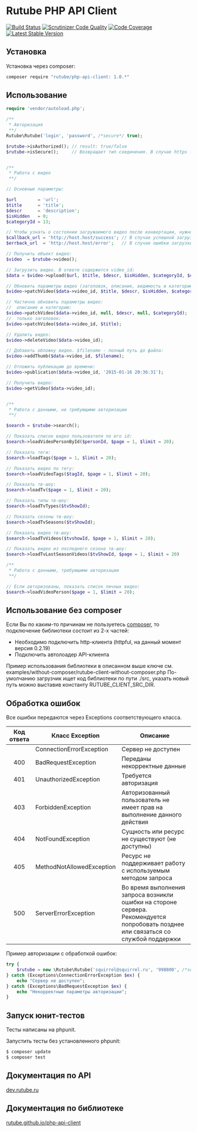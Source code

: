 Rutube PHP API Client
======================
[![Build Status](https://img.shields.io/travis/rutube/php-api-client/master.svg?style=flat-square)](https://travis-ci.org/rutube/php-api-client) 
[![Scrutinizer Code Quality](https://img.shields.io/scrutinizer/g/rutube/php-api-client.svg?style=flat-square)](https://scrutinizer-ci.com/g/rutube/php-api-client/?branch=master) 
[![Code Coverage](https://img.shields.io/scrutinizer/coverage/g/rutube/php-api-client.svg?style=flat-square)](https://scrutinizer-ci.com/g/rutube/php-api-client/?branch=master) 
[![Latest Stable Version](https://img.shields.io/packagist/v/rutube/php-api-client.svg?style=flat-square)](https://packagist.org/packages/rutube/php-api-client) 

## Установка
Установка через composer:

```sh
composer require "rutube/php-api-client: 1.0.*"
```

## Использование

```php
require 'vendor/autoload.php';

/**
 * Авторизация
 **/
Rutube\Rutube('login', 'password', /*secure*/ true);

$rutube->isAuthorized(); // result: true/false
$rutube->isSecure();     // Возвращает тип соединения. В случае https - true; в случае http - false


/**
 * Работа с видео
 **/

// Основные параметры:

$url        = 'url';
$title      = 'title';
$descr      = 'description';
$isHidden   = 0;
$categoryId = 13;

// Чтобы узнать о состоянии загружаемого видео после конвертации, нужно задать callback-урлы:
$callback_url = 'http://host.host/success'; // В случае успешной загрузки и конвертации видео в теле запроса будут переданы данные видео.
$errback_url  = 'http://host.host/error';   // В случае ошибки загрузки и конвертации в теле запроса будут сведения об ошибке.

// Получить объект видео:
$video  = $rutube->video();

// Загрузить видео. В ответе содержится video_id:
$data = $video->upload($url, $title, $descr, $isHidden, $categoryId, $callback_url, $errback_url);

// Обновить параметры видео (заголовок, описание, видимость и категорию):
$video->patchVideo($data->video_id, $title, $descr, $isHidden, $categoryId);

// Частично обновить параметры видео:
//  описание и категорию:
$video->patchVideo($data->video_id, null, $descr, null, $categoryId);
//  только заголовок:
$video->patchVideo($data->video_id, $title);

// Удалить видео:
$video->deleteVideo($data->video_id);

// Добавить обложку видео. $filename - полный путь до файла:
$video->addThumb($data->video_id, $filename);

// Отложить публикацию до времени:
$video->publication($data->video_id, '2015-01-16 20:36:31');

// Получить видео:
$video->getVideo($data->video_id);


/**
 * Работа с данными, не требующими авторизации
 **/

$search = $rutube->search();

// Показать список видео пользователя по его id:
$search->loadVideoPersonById($personId, $page = 1, $limit = 20);

// Показать теги:
$search->loadTags($page = 1, $limit = 20);

// Показать видео по тегу:
$search->loadVideoTags($tagId, $page = 1, $limit = 20);

// Показать тв-шоу:
$search->loadTv($page = 1, $limit = 20);

// Показать типы тв-шоу:
$search->loadTvTypes($tvShowId);

// Показать сезоны тв-шоу:
$search->loadTvSeasons($tvShowId);

// Показать видео тв-шоу:
$search->loadTvVideos($tvshowId, $page = 1, $limit = 20);

// Показать видео из последнего сезона тв-шоу:
$search->loadTvLastSeasonVideos($tvShowId, $page = 1, $limit = 20)

/**
 * Работа с данными, требующими авторизации
 **/

// Если авторизованы, показать список личных видео:
$search->loadVideoPerson($page = 1, $limit = 20);

```

## Использование без composer
Если Вы по каким-то причинам не пользуетесь [composer](https://getcomposer.org/), то подключение библиотеки состоит из 2-х частей:
 - Необходимо подключить http-клиента (httpful, на данный момент версия 0.2.19)
 - Подключить автолоадер API-клиента

Пример использования библиотеки в описанном выше ключе см. examples/without-composer/rutube-client-without-composer.php
По-умолчанию загрузчик ищет код библиотеки по пути ./src, указать новый путь можно выставив константу RUTUBE_CLIENT_SRC_DIR.

## Обработка ошибок
Все ошибки передаются через Exceptions соответствующего класса.

| Код ответа | Класс Exception | Описание |
|:------------:|---------------------------|----------------------------------------------------------------------------|
|  | ConnectionErrorException | Сервер не доступен |
| 400 | BadRequestException | Переданы некорректные данные |
| 401 | UnauthorizedException | Требуется авторизация |
| 403 | ForbiddenException | Авторизованный пользователь не имеет прав на выполнение данного действия |
| 404 | NotFoundException | Сущность или ресурс не существуют (не доступны) |
| 405 | MethodNotAllowedException | Ресурс не поддерживает работу с используемым методом запроса |
| 500 | ServerErrorException | Во время выполнения запроса возникли ошибки на стороне сервера. Рекомендуется попробовать позднее или связаться со службой поддержки |

Пример авторизации с обработкой ошибок:
```php
try {
    $rutube = new \Rutube\Rutube('squirrel@squirrel.ru', '998800', /*secure*/ true);
} catch (Exceptions\ConnectionErrorException $ex) {
    echo "Сервер не доступен";
} catch (Exceptions\BadRequestException $ex) {
    echo "Некорректные параметры авторизации";
}
```

## Запуск юнит-тестов
Тесты написаны на phpunit.

Запустить тесты без установленного phpunit:
```bash
$ composer update
$ composer test
```

## Документация по API
[dev.rutube.ru](http://dev.rutube.ru/)

## Документация по библиотеке
[rutube.github.io/php-api-client](http://rutube.github.io/php-api-client/)
